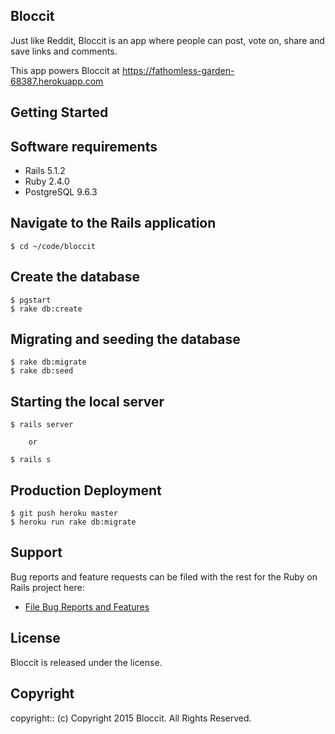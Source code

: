 ## Bloccit

Just like Reddit, Bloccit is an app where people can post, vote on, share and save links and comments.

This app powers Bloccit at https://fathomless-garden-68387.herokuapp.com

## Getting Started

## Software requirements
- Rails 5.1.2
- Ruby 2.4.0
- PostgreSQL 9.6.3

## Navigate to the Rails application

```
$ cd ~/code/bloccit
```
## Create the database

```
$ pgstart
$ rake db:create
```

## Migrating and seeding the database

```
$ rake db:migrate
$ rake db:seed
```

## Starting the local server

```
$ rails server

    or

$ rails s
```

## Production Deployment

```
$ git push heroku master
$ heroku run rake db:migrate
```

## Support

Bug reports and feature requests can be filed with the rest for the Ruby on Rails project here:
* [File Bug Reports and Features](https://github.com/summerlove91/bloccit/issues)

## License

Bloccit is released under the <LICENSE-NAME> license.

## Copyright

copyright:: (c) Copyright 2015 Bloccit. All Rights Reserved.
